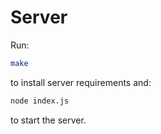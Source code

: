 # Server

Run: 

```sh
make
```

to install server requirements and:

```sh
node index.js
```

to start the server. 
